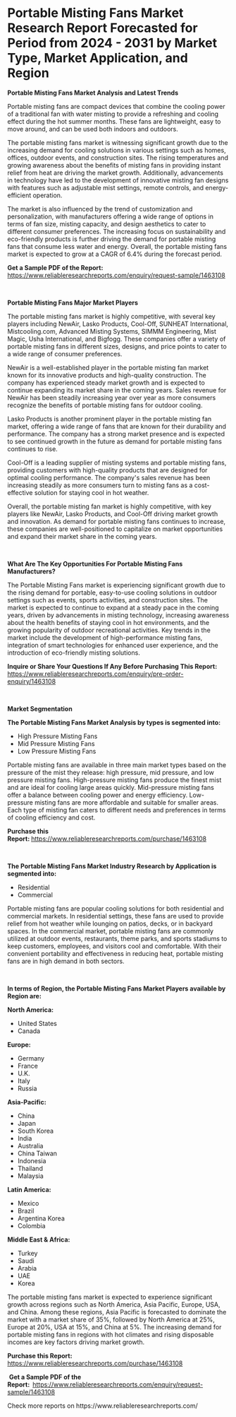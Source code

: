 <p><h1>Portable Misting Fans Market Research Report Forecasted for Period from 2024 -  2031 by Market Type, Market Application, and Region</h1></p><p><strong>Portable Misting Fans Market Analysis and Latest Trends</strong></p>
<p><p>Portable misting fans are compact devices that combine the cooling power of a traditional fan with water misting to provide a refreshing and cooling effect during the hot summer months. These fans are lightweight, easy to move around, and can be used both indoors and outdoors.</p><p>The portable misting fans market is witnessing significant growth due to the increasing demand for cooling solutions in various settings such as homes, offices, outdoor events, and construction sites. The rising temperatures and growing awareness about the benefits of misting fans in providing instant relief from heat are driving the market growth. Additionally, advancements in technology have led to the development of innovative misting fan designs with features such as adjustable mist settings, remote controls, and energy-efficient operation.</p><p>The market is also influenced by the trend of customization and personalization, with manufacturers offering a wide range of options in terms of fan size, misting capacity, and design aesthetics to cater to different consumer preferences. The increasing focus on sustainability and eco-friendly products is further driving the demand for portable misting fans that consume less water and energy. Overall, the portable misting fans market is expected to grow at a CAGR of 6.4% during the forecast period.</p></p>
<p><strong>Get a Sample PDF of the Report:&nbsp;</strong> <a href="https://www.reliableresearchreports.com/enquiry/request-sample/1463108">https://www.reliableresearchreports.com/enquiry/request-sample/1463108</a></p>
<p>&nbsp;</p>
<p><strong>Portable Misting Fans Major Market Players</strong></p>
<p><p>The portable misting fans market is highly competitive, with several key players including NewAir, Lasko Products, Cool-Off, SUNHEAT International, Mistcooling.com, Advanced Misting Systems, SIMMM Engineering, Mist Magic, Usha International, and Bigfogg. These companies offer a variety of portable misting fans in different sizes, designs, and price points to cater to a wide range of consumer preferences.</p><p>NewAir is a well-established player in the portable misting fan market known for its innovative products and high-quality construction. The company has experienced steady market growth and is expected to continue expanding its market share in the coming years. Sales revenue for NewAir has been steadily increasing year over year as more consumers recognize the benefits of portable misting fans for outdoor cooling.</p><p>Lasko Products is another prominent player in the portable misting fan market, offering a wide range of fans that are known for their durability and performance. The company has a strong market presence and is expected to see continued growth in the future as demand for portable misting fans continues to rise.</p><p>Cool-Off is a leading supplier of misting systems and portable misting fans, providing customers with high-quality products that are designed for optimal cooling performance. The company's sales revenue has been increasing steadily as more consumers turn to misting fans as a cost-effective solution for staying cool in hot weather.</p><p>Overall, the portable misting fan market is highly competitive, with key players like NewAir, Lasko Products, and Cool-Off driving market growth and innovation. As demand for portable misting fans continues to increase, these companies are well-positioned to capitalize on market opportunities and expand their market share in the coming years.</p></p>
<p>&nbsp;</p>
<p><strong>What Are The Key Opportunities For Portable Misting Fans Manufacturers?</strong></p>
<p><p>The Portable Misting Fans market is experiencing significant growth due to the rising demand for portable, easy-to-use cooling solutions in outdoor settings such as events, sports activities, and construction sites. The market is expected to continue to expand at a steady pace in the coming years, driven by advancements in misting technology, increasing awareness about the health benefits of staying cool in hot environments, and the growing popularity of outdoor recreational activities. Key trends in the market include the development of high-performance misting fans, integration of smart technologies for enhanced user experience, and the introduction of eco-friendly misting solutions.</p></p>
<p><strong>Inquire or Share Your Questions If Any Before Purchasing This Report:</strong> <a href="https://www.reliableresearchreports.com/enquiry/pre-order-enquiry/1463108">https://www.reliableresearchreports.com/enquiry/pre-order-enquiry/1463108</a></p>
<p>&nbsp;</p>
<p><strong>Market Segmentation</strong></p>
<p><strong>The Portable Misting Fans Market Analysis by types is segmented into:</strong></p>
<p><ul><li>High Pressure Misting Fans</li><li>Mid Pressure Misting Fans</li><li>Low Pressure Misting Fans</li></ul></p>
<p><p>Portable misting fans are available in three main market types based on the pressure of the mist they release: high pressure, mid pressure, and low pressure misting fans. High-pressure misting fans produce the finest mist and are ideal for cooling large areas quickly. Mid-pressure misting fans offer a balance between cooling power and energy efficiency. Low-pressure misting fans are more affordable and suitable for smaller areas. Each type of misting fan caters to different needs and preferences in terms of cooling efficiency and cost.</p></p>
<p><strong>Purchase this Report:&nbsp;</strong><a href="https://www.reliableresearchreports.com/purchase/1463108">https://www.reliableresearchreports.com/purchase/1463108</a></p>
<p>&nbsp;</p>
<p><strong>The Portable Misting Fans Market Industry Research by Application is segmented into:</strong></p>
<p><ul><li>Residential</li><li>Commercial</li></ul></p>
<p><p>Portable misting fans are popular cooling solutions for both residential and commercial markets. In residential settings, these fans are used to provide relief from hot weather while lounging on patios, decks, or in backyard spaces. In the commercial market, portable misting fans are commonly utilized at outdoor events, restaurants, theme parks, and sports stadiums to keep customers, employees, and visitors cool and comfortable. With their convenient portability and effectiveness in reducing heat, portable misting fans are in high demand in both sectors.</p></p>
<p>&nbsp;</p>
<p><strong>In terms of Region, the Portable Misting Fans Market Players available by Region are:</strong></p>
<p>
    <p> <strong> North America: </strong>
        <ul>
            <li>United States</li>
            <li>Canada</li>
        </ul>
        </p> 
    <p> <strong> Europe: </strong>
        <ul>
            <li>Germany</li>
            <li>France</li>
            <li>U.K.</li>
            <li>Italy</li>
            <li>Russia</li>
        </ul>
        </p> 
    <p> <strong> Asia-Pacific: </strong>
        <ul>
            <li>China</li>
            <li>Japan</li>
            <li>South Korea</li>
            <li>India</li>
            <li>Australia</li>
            <li>China Taiwan</li>
            <li>Indonesia</li>
            <li>Thailand</li>
            <li>Malaysia</li>
        </ul>
        </p> 
    <p> <strong> Latin America: </strong>
        <ul>
            <li>Mexico</li>
            <li>Brazil</li>
            <li>Argentina Korea</li>
            <li>Colombia</li>
        </ul>
        </p> 
    <p> <strong> Middle East & Africa: </strong>
        <ul>
            <li>Turkey</li>
            <li>Saudi</li>
            <li>Arabia</li>
            <li>UAE</li>
            <li>Korea</li>
        </ul>
    </p>
    </p>
<p><p>The portable misting fans market is expected to experience significant growth across regions such as North America, Asia Pacific, Europe, USA, and China. Among these regions, Asia Pacific is forecasted to dominate the market with a market share of 35%, followed by North America at 25%, Europe at 20%, USA at 15%, and China at 5%. The increasing demand for portable misting fans in regions with hot climates and rising disposable incomes are key factors driving market growth.</p></p>
<p><strong>Purchase this Report: </strong><a href="https://www.reliableresearchreports.com/purchase/1463108">https://www.reliableresearchreports.com/purchase/1463108</a></p>
<p>&nbsp;<strong>Get a Sample PDF of the Report:&nbsp;&nbsp;</strong><a href="https://www.reliableresearchreports.com/enquiry/request-sample/1463108">https://www.reliableresearchreports.com/enquiry/request-sample/1463108</a></p>
<p><strong></strong></p>
<p>Check more reports on https://www.reliableresearchreports.com/</p>